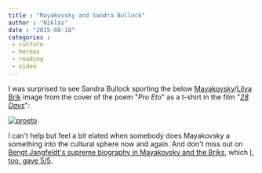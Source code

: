 ```yaml
---
title : "Mayakovsky and Sandra Bullock"
author : "Niklas"
date : "2015-08-18"
categories : 
 - culture
 - heroes
 - reading
 - video
---
```


I was surprised to see Sandra Bullock sporting the below [Mayakovsky](https://en.wikipedia.org/wiki/Vladimir_Mayakovsky)/[Lilya Brik](https://en.wikipedia.org/wiki/Lilya_Brik) image from the cover of the poem "_Pro Eto_" as a t-shirt in the film "_[28 Days](http://www.imdb.com/title/tt0191754)_":

[![proeto](https://niklasblog.com/wp-content/proeto.jpg)](https://niklasblog.com/wp-content/proeto.jpg)

I can't help but feel a bit elated when somebody does Mayakovsky a something into the cultural sphere now and again. And don't miss out on [Bengt Jangfeldt's supreme biography in Mayakovsky and the Briks](http://www.telegraph.co.uk/culture/books/bookreviews/11376512/Mayakovsky-a-Biography-by-Bengt-Jangfeldt.html), which [I, too, gave 5/5](https://niklasblog.com/?p=5432).
